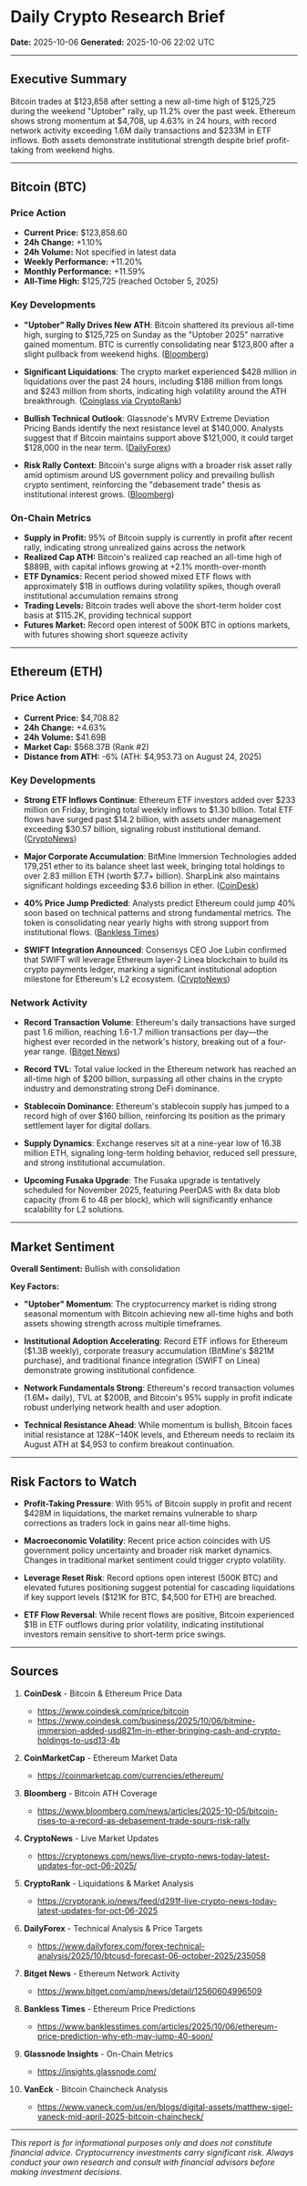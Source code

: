 # Daily Crypto Research Brief
**Date:** 2025-10-06
**Generated:** 2025-10-06 22:02 UTC

---

## Executive Summary

Bitcoin trades at $123,858 after setting a new all-time high of $125,725 during the weekend "Uptober" rally, up 11.2% over the past week. Ethereum shows strong momentum at $4,708, up 4.63% in 24 hours, with record network activity exceeding 1.6M daily transactions and $233M in ETF inflows. Both assets demonstrate institutional strength despite brief profit-taking from weekend highs.

---

## Bitcoin (BTC)

### Price Action
- **Current Price:** $123,858.60
- **24h Change:** +1.10%
- **24h Volume:** Not specified in latest data
- **Weekly Performance:** +11.20%
- **Monthly Performance:** +11.59%
- **All-Time High:** $125,725 (reached October 5, 2025)

### Key Developments

- **"Uptober" Rally Drives New ATH**: Bitcoin shattered its previous all-time high, surging to $125,725 on Sunday as the "Uptober 2025" narrative gained momentum. BTC is currently consolidating near $123,800 after a slight pullback from weekend highs. ([Bloomberg](https://www.bloomberg.com/news/articles/2025-10-05/bitcoin-rises-to-a-record-as-debasement-trade-spurs-risk-rally))

- **Significant Liquidations**: The crypto market experienced $428 million in liquidations over the past 24 hours, including $186 million from longs and $243 million from shorts, indicating high volatility around the ATH breakthrough. ([Coinglass via CryptoRank](https://cryptorank.io/news/feed/d291f-live-crypto-news-today-latest-updates-for-oct-06-2025))

- **Bullish Technical Outlook**: Glassnode's MVRV Extreme Deviation Pricing Bands identify the next resistance level at $140,000. Analysts suggest that if Bitcoin maintains support above $121,000, it could target $128,000 in the near term. ([DailyForex](https://www.dailyforex.com/forex-technical-analysis/2025/10/btcusd-forecast-06-october-2025/235058))

- **Risk Rally Context**: Bitcoin's surge aligns with a broader risk asset rally amid optimism around US government policy and prevailing bullish crypto sentiment, reinforcing the "debasement trade" thesis as institutional interest grows. ([Bloomberg](https://www.bloomberg.com/news/articles/2025-10-05/bitcoin-rises-to-a-record-as-debasement-trade-spurs-risk-rally))

### On-Chain Metrics

- **Supply in Profit:** 95% of Bitcoin supply is currently in profit after recent rally, indicating strong unrealized gains across the network
- **Realized Cap ATH:** Bitcoin's realized cap reached an all-time high of $889B, with capital inflows growing at +2.1% month-over-month
- **ETF Dynamics:** Recent period showed mixed ETF flows with approximately $1B in outflows during volatility spikes, though overall institutional accumulation remains strong
- **Trading Levels:** Bitcoin trades well above the short-term holder cost basis at $115.2K, providing technical support
- **Futures Market:** Record open interest of 500K BTC in options markets, with futures showing short squeeze activity

---

## Ethereum (ETH)

### Price Action
- **Current Price:** $4,708.82
- **24h Change:** +4.63%
- **24h Volume:** $41.69B
- **Market Cap:** $568.37B (Rank #2)
- **Distance from ATH:** -6% (ATH: $4,953.73 on August 24, 2025)

### Key Developments

- **Strong ETF Inflows Continue**: Ethereum ETF investors added over $233 million on Friday, bringing total weekly inflows to $1.30 billion. Total ETF flows have surged past $14.2 billion, with assets under management exceeding $30.57 billion, signaling robust institutional demand. ([CryptoNews](https://cryptonews.com/news/live-crypto-news-today-latest-updates-for-oct-06-2025/))

- **Major Corporate Accumulation**: BitMine Immersion Technologies added 179,251 ether to its balance sheet last week, bringing total holdings to over 2.83 million ETH (worth $7.7+ billion). SharpLink also maintains significant holdings exceeding $3.6 billion in ether. ([CoinDesk](https://www.coindesk.com/business/2025/10/06/bitmine-immersion-added-usd821m-in-ether-bringing-cash-and-crypto-holdings-to-usd13-4b))

- **40% Price Jump Predicted**: Analysts predict Ethereum could jump 40% soon based on technical patterns and strong fundamental metrics. The token is consolidating near yearly highs with strong support from institutional flows. ([Bankless Times](https://www.banklesstimes.com/articles/2025/10/06/ethereum-price-prediction-why-eth-may-jump-40-soon/))

- **SWIFT Integration Announced**: Consensys CEO Joe Lubin confirmed that SWIFT will leverage Ethereum layer-2 Linea blockchain to build its crypto payments ledger, marking a significant institutional adoption milestone for Ethereum's L2 ecosystem. ([CryptoNews](https://cryptonews.com/news/live-crypto-news-today-latest-updates-for-oct-06-2025/))

### Network Activity

- **Record Transaction Volume**: Ethereum's daily transactions have surged past 1.6 million, reaching 1.6-1.7 million transactions per day—the highest ever recorded in the network's history, breaking out of a four-year range. ([Bitget News](https://www.bitget.com/amp/news/detail/12560604996509))

- **Record TVL**: Total value locked in the Ethereum network has reached an all-time high of $200 billion, surpassing all other chains in the crypto industry and demonstrating strong DeFi dominance.

- **Stablecoin Dominance**: Ethereum's stablecoin supply has jumped to a record high of over $160 billion, reinforcing its position as the primary settlement layer for digital dollars.

- **Supply Dynamics**: Exchange reserves sit at a nine-year low of 16.38 million ETH, signaling long-term holding behavior, reduced sell pressure, and strong institutional accumulation.

- **Upcoming Fusaka Upgrade**: The Fusaka upgrade is tentatively scheduled for November 2025, featuring PeerDAS with 8x data blob capacity (from 6 to 48 per block), which will significantly enhance scalability for L2 solutions.

---

## Market Sentiment

**Overall Sentiment:** Bullish with consolidation

**Key Factors:**

- **"Uptober" Momentum**: The cryptocurrency market is riding strong seasonal momentum with Bitcoin achieving new all-time highs and both assets showing strength across multiple timeframes.

- **Institutional Adoption Accelerating**: Record ETF inflows for Ethereum ($1.3B weekly), corporate treasury accumulation (BitMine's $821M purchase), and traditional finance integration (SWIFT on Linea) demonstrate growing institutional confidence.

- **Network Fundamentals Strong**: Ethereum's record transaction volumes (1.6M+ daily), TVL at $200B, and Bitcoin's 95% supply in profit indicate robust underlying network health and user adoption.

- **Technical Resistance Ahead**: While momentum is bullish, Bitcoin faces initial resistance at $128K-$140K levels, and Ethereum needs to reclaim its August ATH at $4,953 to confirm breakout continuation.

---

## Risk Factors to Watch

- **Profit-Taking Pressure**: With 95% of Bitcoin supply in profit and recent $428M in liquidations, the market remains vulnerable to sharp corrections as traders lock in gains near all-time highs.

- **Macroeconomic Volatility**: Recent price action coincides with US government policy uncertainty and broader risk market dynamics. Changes in traditional market sentiment could trigger crypto volatility.

- **Leverage Reset Risk**: Record options open interest (500K BTC) and elevated futures positioning suggest potential for cascading liquidations if key support levels ($121K for BTC, $4,500 for ETH) are breached.

- **ETF Flow Reversal**: While recent flows are positive, Bitcoin experienced $1B in ETF outflows during prior volatility, indicating institutional investors remain sensitive to short-term price swings.

---

## Sources

1. **CoinDesk** - Bitcoin & Ethereum Price Data
   - https://www.coindesk.com/price/bitcoin
   - https://www.coindesk.com/business/2025/10/06/bitmine-immersion-added-usd821m-in-ether-bringing-cash-and-crypto-holdings-to-usd13-4b

2. **CoinMarketCap** - Ethereum Market Data
   - https://coinmarketcap.com/currencies/ethereum/

3. **Bloomberg** - Bitcoin ATH Coverage
   - https://www.bloomberg.com/news/articles/2025-10-05/bitcoin-rises-to-a-record-as-debasement-trade-spurs-risk-rally

4. **CryptoNews** - Live Market Updates
   - https://cryptonews.com/news/live-crypto-news-today-latest-updates-for-oct-06-2025/

5. **CryptoRank** - Liquidations & Market Analysis
   - https://cryptorank.io/news/feed/d291f-live-crypto-news-today-latest-updates-for-oct-06-2025

6. **DailyForex** - Technical Analysis & Price Targets
   - https://www.dailyforex.com/forex-technical-analysis/2025/10/btcusd-forecast-06-october-2025/235058

7. **Bitget News** - Ethereum Network Activity
   - https://www.bitget.com/amp/news/detail/12560604996509

8. **Bankless Times** - Ethereum Price Predictions
   - https://www.banklesstimes.com/articles/2025/10/06/ethereum-price-prediction-why-eth-may-jump-40-soon/

9. **Glassnode Insights** - On-Chain Metrics
   - https://insights.glassnode.com/

10. **VanEck** - Bitcoin Chaincheck Analysis
    - https://www.vaneck.com/us/en/blogs/digital-assets/matthew-sigel-vaneck-mid-april-2025-bitcoin-chaincheck/

---

*This report is for informational purposes only and does not constitute financial advice. Cryptocurrency investments carry significant risk. Always conduct your own research and consult with financial advisors before making investment decisions.*
